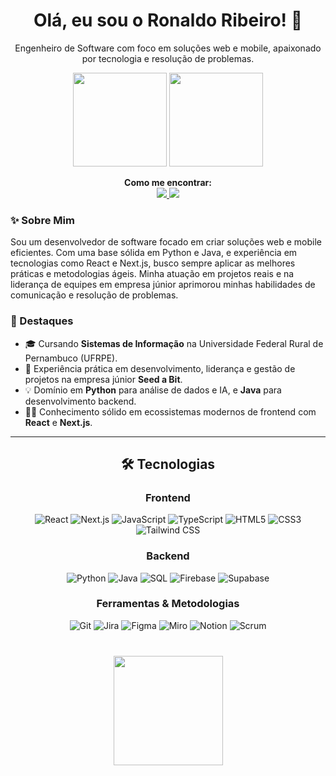 <h1 align="center">Olá, eu sou o Ronaldo Ribeiro! 👋</h1>
<p align="center">Engenheiro de Software com foco em soluções web e mobile, apaixonado por tecnologia e resolução de problemas.</p>

<p align='center'>
   <a href="https://github-readme-stats.vercel.app/api?username=ronaldo-ribeirof&show_icons=true&hide_border=true&count_private=true&include_all_commits=true&theme=tokyonight"><img
           height=150
           src="https://github-readme-stats.vercel.app/api?username=ronaldo-ribeirof&show_icons=true&hide_border=true&count_private=true&include_all_commits=true&theme=tokyonight"/></a>
   <a href="https://github.com/anuraghazra/github-readme-stats"><img height=150
                                                                  src="https://github-readme-stats.vercel.app/api/top-langs/?username=ronaldo-ribeirof&layout=compact&hide_border=true&langs_count=8&theme=tokyonight"/></a>
</p>

<p align='center'>
   <b>Como me encontrar:</b><br>
   <a href="https://www.linkedin.com/in/ronaldo-ribeirof/">
       <img src="https://img.shields.io/badge/linkedin-%230077B5.svg?&style=for-the-badge&logo=linkedin&logoColor=white"/>
   </a>
   <a href="mailto:filhoronaldo.ribeiro@gmail.com">
       <img src="https://img.shields.io/badge/Gmail-D14836?style=for-the-badge&logo=gmail&logoColor=white"/>
   </a>
</p>

### ✨ Sobre Mim
<p>
Sou um desenvolvedor de software focado em criar soluções web e mobile eficientes. Com uma base sólida em Python e Java, e experiência em tecnologias como React e Next.js, busco sempre aplicar as melhores práticas e metodologias ágeis. Minha atuação em projetos reais e na liderança de equipes em empresa júnior aprimorou minhas habilidades de comunicação e resolução de problemas.
</p>

### 🚀 Destaques
* 🎓 Cursando **Sistemas de Informação** na Universidade Federal Rural de Pernambuco (UFRPE).
* 💼 Experiência prática em desenvolvimento, liderança e gestão de projetos na empresa júnior **Seed a Bit**.
* 💡 Domínio em **Python** para análise de dados e IA, e **Java** para desenvolvimento backend.
* 👨‍💻 Conhecimento sólido em ecossistemas modernos de frontend com **React** e **Next.js**.

---

<h2 align="center">🛠️ Tecnologias</h2>

<h3 align="center">Frontend</h3>
<div align="center">
  <img src="https://img.shields.io/badge/React-20232A?style=for-the-badge&logo=react&logoColor=61DAFB" alt="React"/>
  <img src="https://img.shields.io/badge/Next.js-000000?style=for-the-badge&logo=nextdotjs&logoColor=white" alt="Next.js"/>
  <img src="https://img.shields.io/badge/JavaScript-F7DF1E?style=for-the-badge&logo=javascript&logoColor=black" alt="JavaScript"/>
  <img src="https://img.shields.io/badge/TypeScript-007ACC?style=for-the-badge&logo=typescript&logoColor=white" alt="TypeScript"/>
  <img src="https://img.shields.io/badge/HTML5-E34F26?style=for-the-badge&logo=html5&logoColor=white" alt="HTML5"/>
  <img src="https://img.shields.io/badge/CSS3-1572B6?style=for-the-badge&logo=css3&logoColor=white" alt="CSS3"/>
  <img src="https://img.shields.io/badge/Tailwind_CSS-38B2AC?style=for-the-badge&logo=tailwind-css&logoColor=white" alt="Tailwind CSS"/>
</div>

<h3 align="center">Backend</h3>
<div align="center">
  <img src="https://img.shields.io/badge/Python-3776AB?style=for-the-badge&logo=python&logoColor=white" alt="Python"/>
  <img src="https://img.shields.io/badge/Java-ED8B00?style=for-the-badge&logo=openjdk&logoColor=white" alt="Java"/>
  <img src="https://img.shields.io/badge/SQL-025E8C?style=for-the-badge&logo=postgresql&logoColor=white" alt="SQL"/>
  <img src="https://img.shields.io/badge/Firebase-FFCA28?style=for-the-badge&logo=firebase&logoColor=black" alt="Firebase"/>
  <img src="https://img.shields.io/badge/Supabase-3ECF8E?style=for-the-badge&logo=supabase&logoColor=white" alt="Supabase"/>
</div>

<h3 align="center">Ferramentas & Metodologias</h3>
<div align="center">
  <img src="https://img.shields.io/badge/Git-F05032?style=for-the-badge&logo=git&logoColor=white" alt="Git"/>
  <img src="https://img.shields.io/badge/Jira-0052CC?style=for-the-badge&logo=jira&logoColor=white" alt="Jira"/>
  <img src="https://img.shields.io/badge/Figma-F24E1E?style=for-the-badge&logo=figma&logoColor=white" alt="Figma"/>
  <img src="https://img.shields.io/badge/Miro-050038?style=for-the-badge&logo=miro&logoColor=white" alt="Miro"/>
  <img src="https://img.shields.io/badge/Notion-000000?style=for-the-badge&logo=notion&logoColor=white" alt="Notion"/>
  <img src="https://img.shields.io/badge/Scrum-78C1DE?style=for-the-badge" alt="Scrum"/>
</div>

<div align="center" style="margin: 40px 0">
   <a href="https://github.com/ryo-ma/github-profile-views-counter">
       <img width="175px" src="https://komarev.com/ghpvc/?username=ronaldo-ribeirof&color=0077B5">
   </a>
</div>
